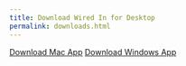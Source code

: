 ```yaml
---
title: Download Wired In for Desktop
permalink: downloads.html
---
```


<p style="text-aling:center"><a class="downloadButton" href="https://s3-us-west-2.amazonaws.com/wired-in/Wired+In.zip" download="Wired In">Download Mac App</a> <a class="downloadButton" href="https://s3-us-west-2.amazonaws.com/wired-in/Wired+In.zip" download="Wired In">Download Windows App</a></p>
